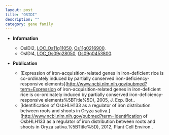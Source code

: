 ```yaml
---
layout: post
title: "OSIDI"
description: ""
category: gene family
---
```


* **Information**  
    + OsIDI2, [LOC_Os11g11050](http://rice.plantbiology.msu.edu/cgi-bin/ORF_infopage.cgi?orf=LOC_Os11g11050), [Os11g0216900](http://rapdb.dna.affrc.go.jp/viewer/gbrowse_details/irgsp1?name=Os11g0216900).
    + OsIDI4, [LOC_Os09g28050](http://rice.plantbiology.msu.edu/cgi-bin/ORF_infopage.cgi?orf=LOC_Os09g28050), [Os09g0453800](http://rapdb.dna.affrc.go.jp/viewer/gbrowse_details/irgsp1?name=Os09g0453800).

* **Publication**  
    + [Expression of iron-acquisition-related genes in iron-deficient rice is co-ordinately induced by partially conserved iron-deficiency-responsive elements](http://www.ncbi.nlm.nih.gov/pubmed?term=Expression of iron-acquisition-related genes in iron-deficient rice is co-ordinately induced by partially conserved iron-deficiency-responsive elements%5BTitle%5D), 2005, J. Exp. Bot..
    + [Identification of OsbHLH133 as a regulator of iron distribution between roots and shoots in Oryza sativa.](http://www.ncbi.nlm.nih.gov/pubmed?term=Identification of OsbHLH133 as a regulator of iron distribution between roots and shoots in Oryza sativa.%5BTitle%5D), 2012, Plant Cell Environ..


